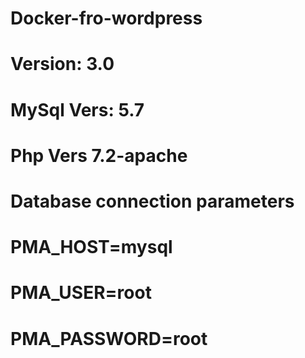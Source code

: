# Docker-fro-wordpress
#   Version: 3.0

#   MySql Vers: 5.7
#   Php Vers 7.2-apache

# Database connection parameters

#   PMA_HOST=mysql
#   PMA_USER=root
#   PMA_PASSWORD=root
